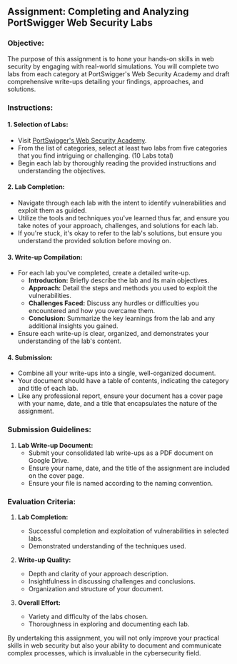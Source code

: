 ## Assignment: Completing and Analyzing PortSwigger Web Security Labs

### Objective:

The purpose of this assignment is to hone your hands-on skills in web security by engaging with real-world simulations. You will complete two labs from each category at PortSwigger's Web Security Academy and draft comprehensive write-ups detailing your findings, approaches, and solutions.

### Instructions:

#### 1. **Selection of Labs:**

- Visit [PortSwigger's Web Security Academy](https://portswigger.net/web-security/all-labs).
- From the list of categories, select at least two labs from five categories that you find intriguing or challenging. (10 Labs total)
- Begin each lab by thoroughly reading the provided instructions and understanding the objectives.

#### 2. **Lab Completion:**

- Navigate through each lab with the intent to identify vulnerabilities and exploit them as guided.
- Utilize the tools and techniques you've learned thus far, and ensure you take notes of your approach, challenges, and solutions for each lab.
- If you're stuck, it's okay to refer to the lab's solutions, but ensure you understand the provided solution before moving on.

#### 3. **Write-up Compilation:**

- For each lab you've completed, create a detailed write-up.
  - **Introduction:** Briefly describe the lab and its main objectives.
  - **Approach:** Detail the steps and methods you used to exploit the vulnerabilities.
  - **Challenges Faced:** Discuss any hurdles or difficulties you encountered and how you overcame them.
  - **Conclusion:** Summarize the key learnings from the lab and any additional insights you gained.
- Ensure each write-up is clear, organized, and demonstrates your understanding of the lab's content.

#### 4. **Submission:**

- Combine all your write-ups into a single, well-organized document.
- Your document should have a table of contents, indicating the category and title of each lab.
- Like any professional report, ensure your document has a cover page with your name, date, and a title that encapsulates the nature of the assignment.

### Submission Guidelines:

1. **Lab Write-up Document:**
   - Submit your consolidated lab write-ups as a PDF document on Google Drive.
   - Ensure your name, date, and the title of the assignment are included on the cover page.
   - Ensure your file is named according to the naming convention.

### Evaluation Criteria:

1. **Lab Completion:**

   - Successful completion and exploitation of vulnerabilities in selected labs.
   - Demonstrated understanding of the techniques used.

1. **Write-up Quality:**

   - Depth and clarity of your approach description.
   - Insightfulness in discussing challenges and conclusions.
   - Organization and structure of your document.

1. **Overall Effort:**

   - Variety and difficulty of the labs chosen.
   - Thoroughness in exploring and documenting each lab.

By undertaking this assignment, you will not only improve your practical skills in web security but also your ability to document and communicate complex processes, which is invaluable in the cybersecurity field.
